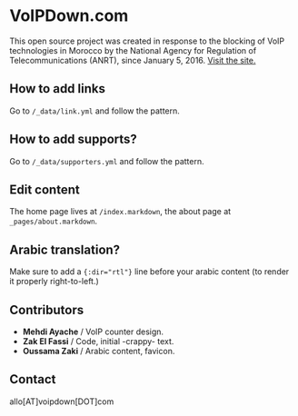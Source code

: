 # VoIPDown.com
This open source project was created in response to the blocking of VoIP technologies in Morocco by the National Agency for Regulation of Telecommunications (ANRT), since January 5, 2016.
[Visit the site.](http://voipdown.com)

## How to add links

Go to `/_data/link.yml` and follow the pattern.

## How to add supports?

Go to `/_data/supporters.yml` and follow the pattern.

## Edit content

The home page lives at `/index.markdown`, the about page at `_pages/about.markdown`.

## Arabic translation?

Make sure to add a `{:dir="rtl"}` line before your arabic content (to render it properly right-to-left.)

## Contributors

- **Mehdi Ayache** / VoIP counter design.
- **Zak El Fassi** / Code, initial -crappy- text.
- **Oussama Zaki** / Arabic content, favicon.

## Contact
allo[AT]voipdown[DOT]com